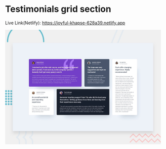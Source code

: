 # Testimonials grid section

Live Link(Netlify): https://joyful-khapse-628a39.netlify.app

![Design preview for the Testimonials grid section coding challenge](./design/desktop-preview.jpg)

